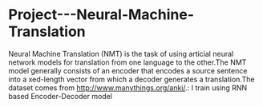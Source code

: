 # Project---Neural-Machine-Translation
 Neural Machine Translation (NMT) is the task of using articial neural network models for translation from one language to the other.The NMT model generally consists of an encoder that encodes a source sentence into a xed-length vector from which a decoder generates a translation.The dataset comes from http://www.manythings.org/anki/.: I train using RNN based Encoder-Decoder model
